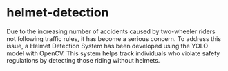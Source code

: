 # helmet-detection
Due to the increasing number of accidents caused by two-wheeler riders not following traffic rules, it has become a serious concern. To address this issue, a Helmet Detection System has been developed using the YOLO model with OpenCV. This system helps track individuals who violate safety regulations by detecting those riding without helmets.
